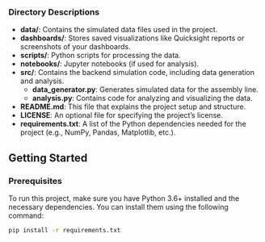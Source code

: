 
### **Directory Descriptions**

- **data/**: Contains the simulated data files used in the project.
- **dashboards/**: Stores saved visualizations like Quicksight reports or screenshots of your dashboards.
- **scripts/**: Python scripts for processing the data.
- **notebooks/**: Jupyter notebooks (if used for analysis).
- **src/**: Contains the backend simulation code, including data generation and analysis.
    - **data_generator.py**: Generates simulated data for the assembly line.
    - **analysis.py**: Contains code for analyzing and visualizing the data.
- **README.md**: This file that explains the project setup and structure.
- **LICENSE**: An optional file for specifying the project’s license.
- **requirements.txt**: A list of the Python dependencies needed for the project (e.g., NumPy, Pandas, Matplotlib, etc.).

## Getting Started

### Prerequisites

To run this project, make sure you have Python 3.6+ installed and the necessary dependencies. You can install them using the following command:

```bash
pip install -r requirements.txt

